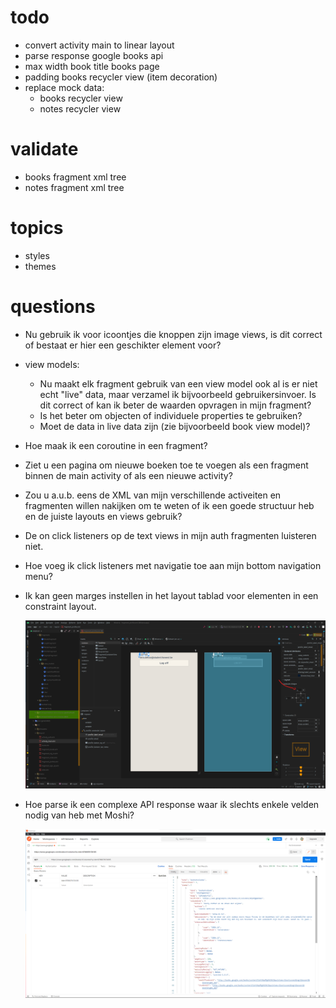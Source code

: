 # todo

- convert activity main to linear layout
- parse response google books api
- max width book title books page
- padding books recycler view (item decoration)
- replace mock data:
  - books recycler view
  - notes recycler view


# validate

- books fragment xml tree
- notes fragment xml tree

# topics

- styles
- themes

# questions

- Nu gebruik ik voor icoontjes die knoppen zijn image views, is dit correct of bestaat er hier een geschikter element voor?

- view models:

  - Nu maakt elk fragment gebruik van een view model ook al is er niet echt "live" data, maar verzamel ik bijvoorbeeld gebruikersinvoer. Is dit correct of kan ik beter de waarden opvragen in mijn fragment?
  - Is het beter om objecten of individuele properties te gebruiken?
  - Moet de data in live data zijn (zie bijvoorbeeld book view model)?

- Hoe maak ik een coroutine in een fragment?

- Ziet u een pagina om nieuwe boeken toe te voegen als een fragment binnen de main activity of als een nieuwe activity?

- Zou u a.u.b. eens de XML van mijn verschillende activeiten en fragmenten willen nakijken om te weten of ik een goede structuur heb en de juiste layouts en views gebruik?

- De on click listeners op de text views in mijn auth fragmenten luisteren niet.

- Hoe voeg ik click listeners met navigatie toe aan mijn bottom navigation menu?

- Ik kan geen marges instellen in het layout tablad voor elementen in een constraint layout.

  ![](.\notes_assets\images\constraint_layout_manager.png)

- Hoe parse ik een complexe API response waar ik slechts enkele velden nodig van heb met Moshi?

  ![](.\notes_assets\images\google_books_API_response.png)

  